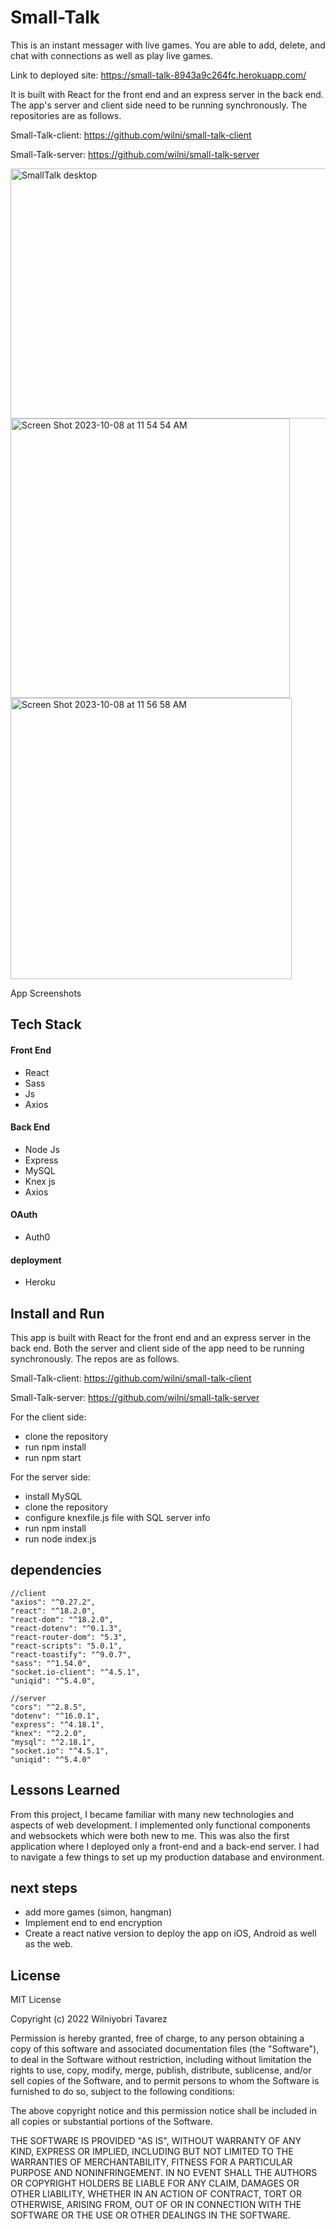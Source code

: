 
# Small-Talk

This is an instant messager with live games. 
You are able to add, delete, and chat with connections as well as play live games. 

Link to deployed site: https://small-talk-8943a9c264fc.herokuapp.com/

It is built with React for the front end and an express server in the back end. 
The app's server and client side need to be running synchronously. The repositories are as follows. 


Small-Talk-client: 
https://github.com/wilni/small-talk-client

Small-Talk-server: 
https://github.com/wilni/small-talk-server

<img width="700" alt="SmallTalk desktop" src="https://user-images.githubusercontent.com/81815266/186259073-dff09aea-0aed-4354-b48d-853343836464.png"  height="400">

<div>

<img width="447" alt="Screen Shot 2023-10-08 at 11 54 54 AM" src="https://github.com/wilni/small-talk-client/assets/81815266/5284a367-9d38-4dd1-9703-64ae653b9c33">

<img width="450" alt="Screen Shot 2023-10-08 at 11 56 58 AM" src="https://github.com/wilni/small-talk-client/assets/81815266/ce53ed41-832a-46fe-b2eb-ed819d471701">

App Screenshots
    
    
## Tech Stack

#### Front End
- React
- Sass
- Js
- Axios

#### Back End
- Node Js
- Express 
- MySQL 
- Knex js
- Axios


#### OAuth
 - Auth0

 #### deployment
 - Heroku

## Install and Run

This app is built with React for the front end and an express server in the back end. 
Both the server and client side of the app need to be running synchronously. The repos are as follows. 

Small-Talk-client: 
https://github.com/wilni/small-talk-client

Small-Talk-server: 
https://github.com/wilni/small-talk-server

For the client side: 

- clone the repository 
- run npm install
- run npm start 


For the server side: 
- install MySQL
- clone the repository
- configure knexfile.js file with SQL server info
- run npm install
- run node index.js


## dependencies

    //client 
    "axios": "^0.27.2",
    "react": "^18.2.0",
    "react-dom": "^18.2.0",
    "react-dotenv": "^0.1.3",
    "react-router-dom": "5.3",
    "react-scripts": "5.0.1",
    "react-toastify": "^9.0.7",
    "sass": "^1.54.0",
    "socket.io-client": "^4.5.1",
    "uniqid": "^5.4.0",
    
    //server
    "cors": "^2.8.5",
    "dotenv": "^16.0.1",
    "express": "^4.18.1",
    "knex": "^2.2.0",
    "mysql": "^2.18.1",
    "socket.io": "^4.5.1",
    "uniqid": "^5.4.0"


## Lessons Learned

From this project, I became familiar with many new technologies and aspects of web development. I implemented only functional components and websockets which were both new to me. This was also the first application where I deployed only a front-end and a back-end server. I had to navigate a few things to set up my production database and environment.


## next steps 

- add more games (simon, hangman)
- Implement end to end encryption
- Create a react native version to deploy the app on iOS, Android as well as the web.

## License

MIT License

Copyright (c) 2022 Wilniyobri Tavarez

Permission is hereby granted, free of charge, to any person obtaining a copy
of this software and associated documentation files (the "Software"), to deal
in the Software without restriction, including without limitation the rights
to use, copy, modify, merge, publish, distribute, sublicense, and/or sell
copies of the Software, and to permit persons to whom the Software is
furnished to do so, subject to the following conditions:

The above copyright notice and this permission notice shall be included in all
copies or substantial portions of the Software.

THE SOFTWARE IS PROVIDED "AS IS", WITHOUT WARRANTY OF ANY KIND, EXPRESS OR
IMPLIED, INCLUDING BUT NOT LIMITED TO THE WARRANTIES OF MERCHANTABILITY,
FITNESS FOR A PARTICULAR PURPOSE AND NONINFRINGEMENT. IN NO EVENT SHALL THE
AUTHORS OR COPYRIGHT HOLDERS BE LIABLE FOR ANY CLAIM, DAMAGES OR OTHER
LIABILITY, WHETHER IN AN ACTION OF CONTRACT, TORT OR OTHERWISE, ARISING FROM,
OUT OF OR IN CONNECTION WITH THE SOFTWARE OR THE USE OR OTHER DEALINGS IN THE
SOFTWARE.
